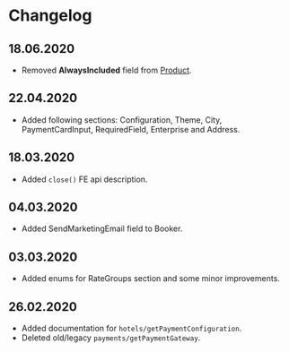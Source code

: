 # Changelog

## 18.06.2020

* Removed **AlwaysIncluded** field from [Product](operations.md#product).

## 22.04.2020

* Added following sections: Configuration, Theme, City, PaymentCardInput, RequiredField, Enterprise and Address.

## 18.03.2020

* Added `close()` FE api description.

## 04.03.2020

* Added SendMarketingEmail field to Booker.

## 03.03.2020

* Added enums for RateGroups section and some minor improvements.

## 26.02.2020

* Added documentation for `hotels/getPaymentConfiguration`.
* Deleted old/legacy `payments/getPaymentGateway`.
